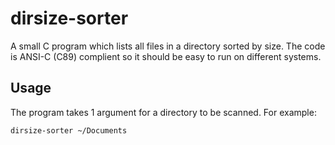 # dirsize-sorter
A small C program which lists all files in a directory sorted by size.
The code is ANSI-C (C89) complient so it should be easy to run on different systems.

## Usage
The program takes 1 argument for a directory to be scanned. 
For example: 
```sh
dirsize-sorter ~/Documents
```
